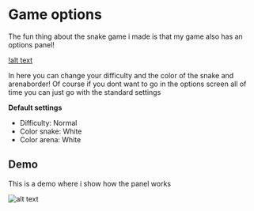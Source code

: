 # Game options

The fun thing about the snake game i made is that my game also has an options panel! 

[!alt text](https://github.com/tristangoossens/snake-go/blob/master/images/game-gameoptions.png "Game options")

In here you can change your difficulty and the color of the snake and arenaborder! Of course if you dont want to go in the options screen all of time
you can just go with the standard settings

**Default settings**

- Difficulty: Normal
- Color snake: White
- Color arena: White

## Demo 

This is a demo where i show how the panel works

![alt text](https://github.com/tristangoossens/snake-go/blob/master/images/gameoptions.gif "Game options")

